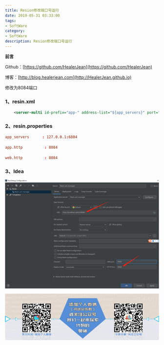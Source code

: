 ```yaml
---
title: Resion修改端口号运行
date: 2019-05-31 03:33:00
tags: 
- SoftWare
category: 
- SoftWare
description: Resion修改端口号运行
---
```


**前言**     

 Github：[https://github.com/HealerJean](https://github.com/HealerJean)         

 博客：[http://blog.healerjean.com](http://HealerJean.github.io)          

修改为8084端口



### 1、resin.xml

```xml
    <server-multi id-prefix="app-" address-list="${app_servers}" port="6804"/>
```



### 2、resin.properties

```conf
app_servers      : 127.0.0.1:6804

app.http          : 8084

web.http          : 8084
```



### 3、Idea



![1559294110270](https://raw.githubusercontent.com/HealerJean/HealerJean.github.io/master/blogImages/1559294110270.png)



![ContactAuthor](https://raw.githubusercontent.com/HealerJean/HealerJean.github.io/master/assets/img/artical_bottom.jpg)



<!-- Gitalk 评论 start  -->

<link rel="stylesheet" href="https://unpkg.com/gitalk/dist/gitalk.css">
<script src="https://unpkg.com/gitalk@latest/dist/gitalk.min.js"></script> 
<div id="gitalk-container"></div>    
 <script type="text/javascript">
    var gitalk = new Gitalk({
		clientID: `1d164cd85549874d0e3a`,
		clientSecret: `527c3d223d1e6608953e835b547061037d140355`,
		repo: `HealerJean.github.io`,
		owner: 'HealerJean',
		admin: ['HealerJean'],
		id: 'iIHQWhgA9kdXK0ze',
    });
    gitalk.render('gitalk-container');
</script> 


<!-- Gitalk end -->


